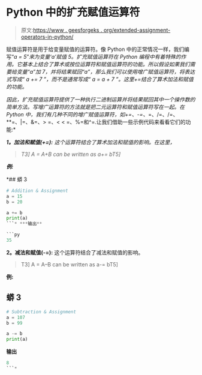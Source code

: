 # Python 中的扩充赋值运算符

> 原文:[https://www . geesforgeks . org/extended-assignment-operators-in-python/](https://www.geeksforgeeks.org/augmented-assignment-operators-in-python/)

赋值运算符是用于给变量赋值的运算符。像 Python 中的正常情况一样，我们编写“*a = 5*”*来为变量‘a’赋值 5。扩充赋值运算符在 Python 编程中有着特殊的作用。它基本上结合了算术或按位运算符和赋值运算符的功能。所以假设如果我们需要给变量“a”加 7，并将结果赋回“a”，那么我们可以使用增广赋值运算符，将表达式写成“ *a += 7* ”，而不是通常写成“ *a = a + 7* ”。这里+=结合了算术加法和赋值的功能。*

*因此，扩充赋值运算符提供了一种执行二进制运算并将结果赋回其中一个操作数的简单方法。写增广运算符的方法就是把二元运算符和赋值运算符写在一起。在 Python 中，我们有几种不同的增广赋值运算符，如+=、-=、*=、/=、/=、**=、|=、&=、> =、< < =、%=和^=.让我们借助一些示例代码来看看它们的功能:*

***1。加法和赋值(+=):** 这个运算符结合了算术加法和赋值的影响。在这里，*

> *T3] A = A+B can be written as a+= bT5]*

***例:***

 *## 蟒 3

```py
# Addition & Assignment
a = 15
b = 20

a += b
print(a)
```* ***输出**

```py
35
```

**2。减法和赋值(-=):** 这个运算符结合了减法和赋值的影响。

> T3] A = A–B can be written as a-= bT5]

**例:**

## 蟒 3

```py
# Subtraction & Assignment
a = 107
b = 99

a -= b
print(a)
```

**输出**

```py
8
```*